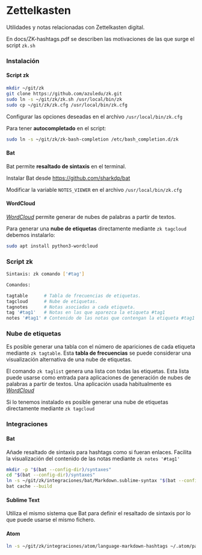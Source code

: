 # Zettelkasten

Utilidades y notas relacionadas con Zettelkasten digital.

En docs/ZK-hashtags.pdf se describen las motivaciones de las que surge el script `zk.sh`


### Instalación

#### Script zk

``` bash
mkdir ~/git/zk
git clone https://github.com/azuledu/zk.git
sudo ln -s ~/git/zk/zk.sh /usr/local/bin/zk
sudo cp ~/git/zk/zk.cfg /usr/local/bin/zk.cfg
```

Configurar las opciones deseadas en el archivo `/usr/local/bin/zk.cfg`

Para tener **autocompletado** en el script:

``` bash
sudo ln -s ~/git/zk/zk-bash-completion /etc/bash_completion.d/zk
```


#### Bat

Bat permite **resaltado de sintaxis** en el terminal.

Instalar Bat desde https://github.com/sharkdp/bat

Modificar la variable `NOTES_VIEWER` en el archivo `/usr/local/bin/zk.cfg`


#### WordCloud

[_WordCloud_](https://github.com/amueller/word_cloud) permite generar de nubes de palabras a partir de textos.

Para generar una **nube de etiquetas** directamente mediante `zk tagcloud` debemos instalarlo:

``` bash
sudo apt install python3-wordcloud
```


### Script zk

``` bash
Sintaxis: zk comando ['#tag']

Comandos:

tagtable      # Tabla de frecuencias de etiquetas.
tagcloud      # Nube de etiquetas.
tagnotes      # Notas asociadas a cada etiqueta.
tag '#tag1'   # Notas en las que aparezca la etiqueta #tag1
notes '#tag1' # Contenido de las notas que contengan la etiqueta #tag1
```

### Nube de etiquetas

Es posible generar una tabla con el número de apariciones de cada etiqueta mediante `zk tagtable`. Esta **tabla de frecuencias** se puede considerar una visualización alternativa de una nube de etiquetas.

El comando `zk taglist` genera una lista con todas las etiquetas. Esta lista puede usarse como entrada para aplicaciones de generación de nubes de palabras a partir de textos. Una aplicación usada habitualmente es [_WordCloud_](https://github.com/amueller/word_cloud)

Si lo tenemos instalado es posible generar una nube de etiquetas directamente mediante `zk tagcloud`


### Integraciones

#### Bat

Añade resaltado de sintaxis para hashtags como si fueran enlaces. Facilita la visualización del contenido de las notas mediante `zk notes '#tag1'`

``` bash
mkdir -p "$(bat --config-dir)/syntaxes"
cd "$(bat --config-dir)/syntaxes"
ln -s ~/git/zk/integraciones/bat/Markdown.sublime-syntax "$(bat --config-dir)/syntaxes/Markdown.sublime-syntax"
bat cache --build
```


#### Sublime Text

Utiliza el mismo sistema que Bat para definir el resaltado de sintaxis por lo que puede usarse el mismo fichero.


#### Atom


```bash
ln -s ~/git/zk/integraciones/atom/language-markdown-hashtags ~/.atom/packages/language-markdown-hashtags

```
